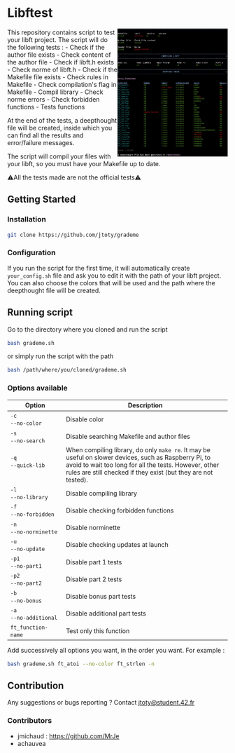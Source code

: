 # Libftest
<img align="right" src="./srcs/img_readme.jpg" width="50%"/>
This repository contains script to test your libft project.  
The script will do the following tests :
- Check if the author file exists
- Check content of the author file
- Check if libft.h exists
- Check norme of libft.h
- Check if the Makefile file exists
- Check rules in Makefile
- Check compilation's flag in Makefile
- Compil library
- Check norme errors
- Check forbidden functions
- Tests functions

At the end of the tests, a deepthought file will be created, inside which you
can find all the results and error/failure messages.

The script will compil your files with your libft, so you must have your
Makefile up to date.

:warning:All the tests made are not the official tests:warning:

## Getting Started

### Installation

```bash
git clone https://github.com/jtoty/grademe
```

### Configuration

If you run the script for the first time, it will automatically create
`your_config.sh` file and ask you to edit it with the path of your libft
project.  
You can also choose the colors that will be used and the path where the
deepthought file will be created.

## Running script

Go to the directory where you cloned and run the script
```bash
bash grademe.sh
```
or simply run the script with the path
```bash
bash /path/where/you/cloned/grademe.sh
```

### Options available
| Option | Description |
| --- | --- |
| `-c`<br />`--no-color` | Disable color |
| `-s`<br />`--no-search` | Disable searching Makefile and author files |
| `-q`<br />`--quick-lib` <br />&nbsp;&nbsp;&nbsp;&nbsp;&nbsp;&nbsp;&nbsp;&nbsp;&nbsp;&nbsp;&nbsp;&nbsp;&nbsp;&nbsp;&nbsp;&nbsp;&nbsp;&nbsp;&nbsp;&nbsp;&nbsp;&nbsp;&nbsp;&nbsp;&nbsp;&nbsp;&nbsp;&nbsp;&nbsp;&nbsp; | When compiling library, do only `make re`. It may be useful on slower devices, such as Raspberry Pi, to avoid to wait too long for all the tests. However, other rules are still checked if they exist (but they are not tested). |
| `-l`<br /> `--no-library` | Disable compiling library |
| `-f`<br />`--no-forbidden` | Disable checking forbidden functions |
| `-n`<br />`--no-norminette` | Disable norminette |
| `-u`<br />`--no-update` | Disable checking updates at launch |
| `-p1`<br />`--no-part1`| Disable part 1 tests |
| `-p2`<br />`--no-part2`| Disable part 2 tests |
| `-b`<br />`--no-bonus` | Disable bonus part tests |
| `-a`<br />`--no-additional` | Disable additional part tests |
| `ft_function-name` | Test only this function |

Add successively all options you want, in the order you want.
For example :
```bash
bash grademe.sh ft_atoi --no-color ft_strlen -n
```

## Contribution

Any suggestions or bugs reporting ?
Contact jtoty@student.42.fr

### Contributors
- jmichaud : https://github.com/MrJe
- achauvea

